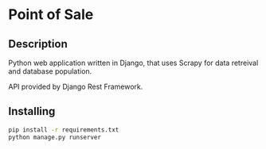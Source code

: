 # Point of Sale

## Description
Python web application written in Django, that uses Scrapy for data retreival and database population.

API provided by Django Rest Framework.

## Installing
```bash
pip install -r requirements.txt
python manage.py runserver
```